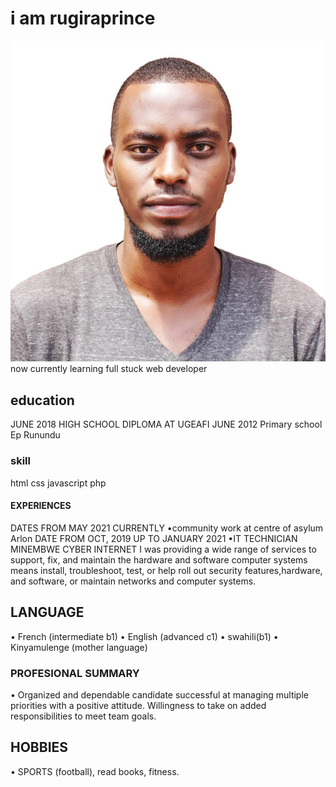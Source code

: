 # i am rugiraprince

![rugiraprince](./img/rugiraprince.jpg)
 now currently learning full stuck web developer

## education

JUNE 2018
HIGH SCHOOL DIPLOMA AT UGEAFI
JUNE 2012
Primary school Ep Runundu

### skill

html
css
javascript
php

#### EXPERIENCES

DATES FROM MAY 2021 CURRENTLY
•community work at centre of asylum Arlon
DATE FROM OCT, 2019 UP TO JANUARY 2021
•IT TECHNICIAN MINEMBWE CYBER INTERNET
I was providing a wide range of services to support, fix, and maintain the hardware and software computer systems means install, troubleshoot, test, or help roll out security features,hardware, and software, or maintain networks and computer systems.

## LANGUAGE

• French (intermediate b1)
• English (advanced c1)
• swahili(b1)
• Kinyamulenge (mother language)

### PROFESIONAL SUMMARY

• Organized and dependable candidate successful at managing multiple priorities with a
positive attitude. Willingness to take on added responsibilities to meet team goals.

## HOBBIES

• SPORTS (football), read books, fitness.
